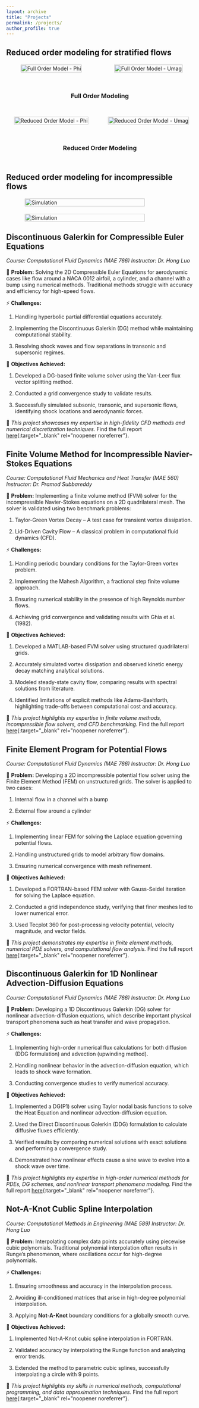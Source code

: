 ```yaml
---
layout: archive
title: "Projects"
permalink: /projects/
author_profile: true
---
```


## Reduced order modeling for stratified flows

<div style="display: grid; grid-template-columns: 1fr 1fr; gap: 20px; justify-items: center; margin-top: 20px;">
    <!-- First Row: Full Order Modeling -->
    <div>
        <img src="/files/gifs/fom_phi_heatedCav_2D_Ra1p5e9.gif" alt="Full Order Model - Phi" style="width: 100%; max-width: 400px; height: auto;">
    </div>
    <div>
        <img src="/files/gifs/fom_umag_heatedCav_2D_Ra1p5e9.gif" alt="Full Order Model - Umag" style="width: 100%; max-width: 400px; height: auto;">
    </div>
    <div style="grid-column: 1 / span 2; text-align: center; margin: 10px 0;">
        <h3>Full Order Modeling</h3>
    </div>
    <!-- Second Row: Reduced Order Modeling -->
    <div>
        <img src="/files/gifs/r200_phi_heatedCav_2D_Ra1p5e9.gif" alt="Reduced Order Model - Phi" style="width: 100%; max-width: 400px; height: auto;">
    </div>
    <div>
        <img src="/files/gifs/r200_umag_heatedCav_2D_Ra1p5e9.gif" alt="Reduced Order Model - Umag" style="width: 100%; max-width: 400px; height: auto;">
    </div>
    <div style="grid-column: 1 / span 2; text-align: center; margin: 10px 0;">
        <h3>Reduced Order Modeling</h3>
    </div>
</div>

## Reduced order modeling for incompressible flows

<div style="display: flex; justify-content: center; margin-top: 20px;">
    <img src="/files/gifs/moveMesh_fomRom_Ucompare.gif" alt="Simulation" style="width: 80%; max-width: 800px; height: auto;">
</div>

<div style="display: flex; justify-content: center; margin-top: 20px;">
    <img src="/files/gifs/Re400_FomRom_lidDC.gif" alt="Simulation" style="width: 80%; max-width: 800px; height: auto;">
</div>

## Discontinuous Galerkin for Compressible Euler Equations
_Course: Computational Fluid Dynamics (MAE 766)_
_Instructor: Dr. Hong Luo_

📌 **Problem:** Solving the 2D Compressible Euler Equations for aerodynamic cases like flow around a NACA 0012 airfoil, a cylinder, and a channel with a bump using numerical methods. Traditional methods struggle with accuracy and efficiency for high-speed flows.

⚡ **Challenges:** 

1. Handling hyperbolic partial differential equations accurately.

2. Implementing the Discontinuous Galerkin (DG) method while maintaining computational stability.

3. Resolving shock waves and flow separations in transonic and supersonic regimes.

🎯 **Objectives Achieved:**

1. Developed a DG-based finite volume solver using the Van-Leer flux vector splitting method.

2. Conducted a grid convergence study to validate results.

3. Successfully simulated subsonic, transonic, and supersonic flows, identifying shock locations and aerodynamic forces.

🔗 _This project showcases my expertise in high-fidelity CFD methods and numerical discretization techniques._ Find the full report [here](/files/CFD2_MAE766_Project2_DG_ComprEuler.pdf){:target="_blank" rel="noopener noreferrer"}. 

## Finite Volume Method for Incompressible Navier-Stokes Equations
_Course: Computational Fluid Mechanics and Heat Transfer (MAE 560)_
_Instructor: Dr. Pramod Subbareddy_

📌 **Problem:** Implementing a finite volume method (FVM) solver for the incompressible Navier-Stokes equations on a 2D quadrilateral mesh. The solver is validated using two benchmark problems:

1. Taylor-Green Vortex Decay – A test case for transient vortex dissipation.

2. Lid-Driven Cavity Flow – A classical problem in computational fluid dynamics (CFD).

⚡ **Challenges:**

1. Handling periodic boundary conditions for the Taylor-Green vortex problem.

2. Implementing the Mahesh Algorithm, a fractional step finite volume approach.

3. Ensuring numerical stability in the presence of high Reynolds number flows.

4. Achieving grid convergence and validating results with Ghia et al. (1982).

🎯 **Objectives Achieved:**

1. Developed a MATLAB-based FVM solver using structured quadrilateral grids.

2. Accurately simulated vortex dissipation and observed kinetic energy decay matching analytical solutions.

3. Modeled steady-state cavity flow, comparing results with spectral solutions from literature.

4. Identified limitations of explicit methods like Adams-Bashforth, highlighting trade-offs between computational cost and accuracy.

🔗 _This project highlights my expertise in finite volume methods, incompressible flow solvers, and CFD benchmarking._ Find the full report [here](/files/CFD1_MAE560_Project1_INS_2DProblems.pdf){:target="_blank" rel="noopener noreferrer"}.

## Finite Element Program for Potential Flows
_Course: Computational Fluid Dynamics (MAE 766)_
_Instructor: Dr. Hong Luo_

📌 **Problem:** Developing a 2D incompressible potential flow solver using the Finite Element Method (FEM) on unstructured grids. The solver is applied to two cases:

1. Internal flow in a channel with a bump

2. External flow around a cylinder

⚡ **Challenges:**

1. Implementing linear FEM for solving the Laplace equation governing potential flows.

2. Handling unstructured grids to model arbitrary flow domains.

3. Ensuring numerical convergence with mesh refinement.

🎯 **Objectives Achieved:**

1. Developed a FORTRAN-based FEM solver with Gauss-Seidel iteration for solving the Laplace equation.

2. Conducted a grid independence study, verifying that finer meshes led to lower numerical error.

3. Used Tecplot 360 for post-processing velocity potential, velocity magnitude, and vector fields.

🔗 _This project demonstrates my expertise in finite element methods, numerical PDE solvers, and computational flow analysis._ Find the full report [here](/files/CFD2_MAE766_Project1_PotentialFlow.pdf){:target="_blank" rel="noopener noreferrer"}.

## Discontinuous Galerkin for 1D Nonlinear Advection-Diffusion Equations
_Course: Computational Fluid Dynamics (MAE 766)_
_Instructor: Dr. Hong Luo_

📌 **Problem:** Developing a 1D Discontinuous Galerkin (DG) solver for nonlinear advection-diffusion equations, which describe important physical transport phenomena such as heat transfer and wave propagation.

⚡ **Challenges:**

1. Implementing high-order numerical flux calculations for both diffusion (DDG formulation) and advection (upwinding method).

2. Handling nonlinear behavior in the advection-diffusion equation, which leads to shock wave formation.

3. Conducting convergence studies to verify numerical accuracy.

🎯 **Objectives Achieved:**

1. Implemented a DG(P1) solver using Taylor nodal basis functions to solve the Heat Equation and nonlinear advection-diffusion equation.

2. Used the Direct Discontinuous Galerkin (DDG) formulation to calculate diffusive fluxes efficiently.

3. Verified results by comparing numerical solutions with exact solutions and performing a convergence study.

4. Demonstrated how nonlinear effects cause a sine wave to evolve into a shock wave over time.

🔗 _This project highlights my expertise in high-order numerical methods for PDEs, DG schemes, and nonlinear transport phenomena modeling._ Find the full report [here](/files/CFD2_MAE766_Project3_DGP1_AdvDiff.pdf){:target="_blank" rel="noopener noreferrer"}.

## Not-A-Knot Cublic Spline Interpolation
_Course: Computational Methods in Engineering (MAE 589)_
_Instructor: Dr. Hong Luo_

📌 **Problem:** Interpolating complex data points accurately using piecewise cubic polynomials. Traditional polynomial interpolation often results in Runge’s phenomenon, where oscillations occur for high-degree polynomials.

⚡ **Challenges:**

1. Ensuring smoothness and accuracy in the interpolation process.

2. Avoiding ill-conditioned matrices that arise in high-degree polynomial interpolation.

3. Applying **Not-A-Knot** boundary conditions for a globally smooth curve.

🎯 **Objectives Achieved:**

1. Implemented Not-A-Knot cubic spline interpolation in FORTRAN.

2. Validated accuracy by interpolating the Runge function and analyzing error trends.

3. Extended the method to parametric cubic splines, successfully interpolating a circle with 9 points.

🔗 _This project highlights my skills in numerical methods, computational programming, and data approximation techniques._  Find the full report [here](/files/CompMethods_MAE589_Project_CubicSpline.pdf){:target="_blank" rel="noopener noreferrer"}.